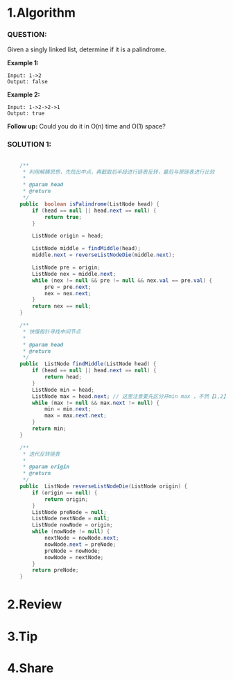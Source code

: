 # 1.Algorithm



### QUESTION:

Given a singly linked list, determine if it is a palindrome.

**Example 1:**

```
Input: 1->2
Output: false
```

**Example 2:**

```
Input: 1->2->2->1
Output: true
```

**Follow up:**
Could you do it in O(n) time and O(1) space?





### SOLUTION 1: 



```java
	
 	/**
     * 利用解耦思想，先找出中点，再截取后半段进行链表反转，最后与原链表进行比较
     *
     * @param head
     * @return 
     */
	public  boolean isPalindrome(ListNode head) {
        if (head == null || head.next == null) {
            return true;
        }

        ListNode origin = head;

        ListNode middle = findMiddle(head);
        middle.next = reverseListNodeDie(middle.next);

        ListNode pre = origin;
        ListNode nex = middle.next;
        while (nex != null && pre != null && nex.val == pre.val) {
            pre = pre.next;
            nex = nex.next;
        }
        return nex == null;
    }

    /**
     * 快慢指针寻找中间节点
     *
     * @param head
     * @return
     */
    public  ListNode findMiddle(ListNode head) {
        if (head == null || head.next == null) {
            return head;
        }
        ListNode min = head;
        ListNode max = head.next; // 这里注意要先区分开min max ，不然【1,2】这种情况会走两次while，造成中点变成2
        while (max != null && max.next != null) {
            min = min.next;
            max = max.next.next;
        }
        return min;
    }

    /**
     * 迭代反转链表
     *
     * @param origin
     * @return
     */
    public  ListNode reverseListNodeDie(ListNode origin) {
        if (origin == null) {
            return origin;
        }
        ListNode preNode = null;
        ListNode nextNode = null;
        ListNode nowNode = origin;
        while (nowNode != null) {
            nextNode = nowNode.next;
            nowNode.next = preNode;
            preNode = nowNode;
            nowNode = nextNode;
        }
        return preNode;
    }

```





# 2.Review



# 3.Tip	



# 4.Share

​	





